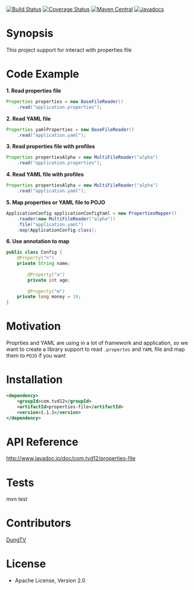 [![Build Status](https://travis-ci.org/tvd12/properties-file.svg?branch=master)](https://travis-ci.org/tvd12/properties-file)
[![Coverage Status](https://coveralls.io/repos/github/tvd12/properties-file/badge.svg?branch=master)](https://coveralls.io/github/tvd12/properties-file?branch=master)
[![Maven Central](https://maven-badges.herokuapp.com/maven-central/com.tvd12/properties-file/badge.svg)](https://maven-badges.herokuapp.com/maven-central/com.tvd12/properties-file)
[![Javadocs](https://www.javadoc.io/badge/com.tvd12/properties-file.svg)](https://www.javadoc.io/doc/com.tvd12/properties-file)

# Synopsis

This project support for interact with properties file

# Code Example

**1. Read properties file**

```java
Properties properties = new BaseFileReader()
	.read("application.properties");
```

**2. Read YAML file**


```java
Properties yamlProperties = new BaseFileReader()
	.read("application.yaml");
```

**3. Read properties file with profiles**

```java
Properties propertiesAlpha = new MultiFileReader("alpha")
	.read("application.properties");
```

**4. Read YAML file with profiles**

```java
Properties propertiesAlpha = new MultiFileReader("alpha")
	.read("application.yaml");
```

**5. Map properties or YAML file to POJO**

```java
ApplicationConfig applicationConfigYaml = new PropertiesMapper()
    .reader(new MultiFileReader("alpha"))
    .file("application.yaml")
    .map(ApplicationConfig.class);
```

**6. Use annotation to map**

```java
public class Config {
	@Property("n")
	private String name;
    	
    	@Property("a")
    	private int age;
    	
    	@Property("m")
	private long money = 10;
}
```

# Motivation

Proprties and YAML are using in a lot of framework and application, so we want to create a library support to read `.propertes` and `YAML` file and map them to `POJO` if you want

# Installation

```xml
<dependency>
	<groupId>com.tvd12</groupId>
	<artifactId>properties-file</artifactId>
	<version>1.1.1</version>
</dependency>
```
# API Reference

http://www.javadoc.io/doc/com.tvd12/properties-file

# Tests

mvn test

# Contributors

[DungTV](mailto:itprono3@gmail.com)

# License

- Apache License, Version 2.0
	


